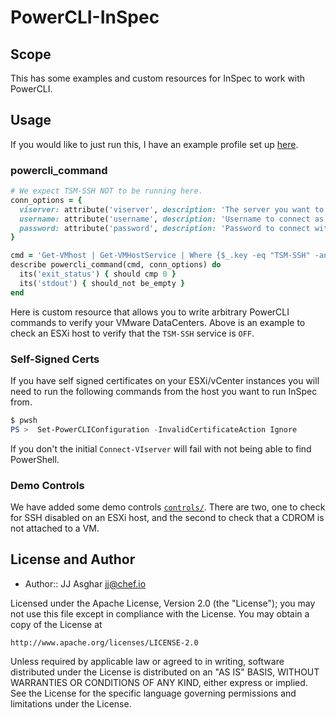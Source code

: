 # PowerCLI-InSpec

## Scope

This has some examples and custom resources for InSpec to work with PowerCLI.

## Usage

If you would like to just run this, I have an example profile set up [here](https://github.com/jjasghar/powercli-inspec-example).

### powercli_command

```ruby
# We expect TSM-SSH NOT to be running here.
conn_options = {
  viserver: attribute('viserver', description: 'The server you want to connect to'),
  username: attribute('username', description: 'Username to connect as'),
  password: attribute('password', description: 'Password to connect with')
}

cmd = 'Get-VMhost | Get-VMHostService | Where {$_.key -eq "TSM-SSH" -and $_.running -eq $False}'
describe powercli_command(cmd, conn_options) do
  its('exit_status') { should cmp 0 }
  its('stdout') { should_not be_empty }
end
```

Here is custom resource that allows you to write arbitrary PowerCLI commands to verify your VMware DataCenters. Above
is an example to check an ESXi host to verify that the `TSM-SSH` service is `OFF`.

### Self-Signed Certs

If you have self signed certificates on your ESXi/vCenter instances you will need to run the following commands from the
host you want to run InSpec from.

```powershell
$ pwsh
PS >  Set-PowerCLIConfiguration -InvalidCertificateAction Ignore
```

If you don't the initial `Connect-VIserver` will fail with not being able to find PowerShell.

### Demo Controls

We have added some demo controls [`controls/`](./controls). There are two, one to check for SSH disabled on an ESXi
host, and the second to check that a CDROM is not attached to a VM.

## License and Author

- Author::  JJ Asghar <jj@chef.io>

Licensed under the Apache License, Version 2.0 (the "License");
you may not use this file except in compliance with the License.
You may obtain a copy of the License at

    http://www.apache.org/licenses/LICENSE-2.0

Unless required by applicable law or agreed to in writing, software
distributed under the License is distributed on an "AS IS" BASIS,
WITHOUT WARRANTIES OR CONDITIONS OF ANY KIND, either express or implied.
See the License for the specific language governing permissions and
limitations under the License.
